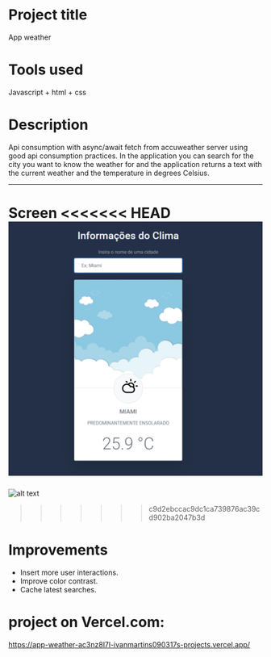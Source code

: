 # Project title

App weather

# Tools used

Javascript + html + css

# Description

Api consumption with async/await fetch from accuweather server using good api consumption practices.
In the application you can search for the city you want to know the weather for and the application returns a text with the current weather and the temperature in degrees Celsius.

---

**Screen**
<<<<<<< HEAD
![alt text](/weather-application/public/Capa-projeto-appweather.png)
=======
![alt text](./public/Capa-projeto-appweather.png)
>>>>>>> c9d2ebccac9dc1ca739876ac39cd902ba2047b3d

# Improvements

- Insert more user interactions.
- Improve color contrast.
- Cache latest searches.

# project on Vercel.com:

https://app-weather-ac3nz8l7l-ivanmartins090317s-projects.vercel.app/
